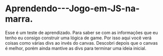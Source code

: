 # Aprendendo---Jogo-em-JS-na-marra.

Esse é um teste de aprendizado. Para saber se com as informações que eu tenho eu consigo construir uma lógica de game.
Por isso aqui você verá coisas como várias divs ao invés do canvas. Descobri depois que o canvas é melhor, porém ainda mantive as divs
para terminar uma ideia inicial.
